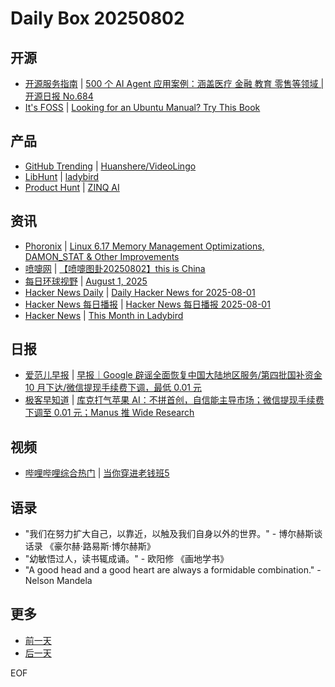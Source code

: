 # Daily Box 20250802

## 开源
- [开源服务指南](https://osguider.com/blog/) | [500 个 AI Agent 应用案例：涵盖医疗 金融 教育 零售等领域 | 开源日报 No.684](https://osguider.com/blog/post/daily/daily-684/)
- [It's FOSS](https://itsfoss.com/) | [Looking for an Ubuntu Manual? Try This Book](https://itsfoss.com/ultimate-ubuntu-handbook-review/)

## 产品
- [GitHub Trending](https://github.com/trending?since=daily) | [Huanshere/VideoLingo](https://github.com/Huanshere/VideoLingo)
- [LibHunt](https://www.libhunt.com/) | [ladybird](https://www.libhunt.com/r/ladybird)
- [Product Hunt](https://www.producthunt.com) | [ZINQ AI](https://www.producthunt.com/products/zinq)

## 资讯
- [Phoronix](https://www.phoronix.com/) | [Linux 6.17 Memory Management Optimizations, DAMON_STAT & Other Improvements](https://www.phoronix.com/news/Linux-6.17-MM)
- [喷嚏网](http://www.dapenti.com/blog/blog.asp?subjectid=70&name=xilei) | [【喷嚏图卦20250802】this is China](http://www.dapenti.com/blog/more.asp?name=xilei&id=187440)
- [每日环球视野](https://idai.ly/) | [August 1, 2025](http://m.idai.ly/se/a193iG?1754006400)
- [Hacker News Daily](https://www.daemonology.net/hn-daily/) | [Daily Hacker News for 2025-08-01](https://www.daemonology.net/hn-daily/2025-08-01.html)
- [Hacker News 每日播报](https://hacker-news.agi.li/) | [Hacker News 每日播报 2025-08-01](https://hacker-news.agi.li/post/2025-08-01)
- [Hacker News](https://news.ycombinator.com/front) | [This Month in Ladybird](https://news.ycombinator.com/item?id=44765292)

## 日报
- [爱范儿早报](https://www.ifanr.com/category/ifanrnews) | [早报｜Google 辟谣全面恢复中国大陆地区服务/第四批国补资金 10 月下达/微信提现手续费下调，最低 0.01 元](https://www.ifanr.com/1632866)
- [极客早知道](https://www.geekpark.net/column/74) | [库克打气苹果 AI：不拼首创，自信能主导市场；微信提现手续费下调至 0.01 元；Manus 推 Wide Research](https://www.geekpark.net/news/352260)

## 视频
- [哔哩哔哩综合热门](https://www.bilibili.com/v/popular/all/) | [当你穿进老钱班5](https://b23.tv/BV1EQhtzgEJu)

## 语录
- "我们在努力扩大自己，以靠近，以触及我们自身以外的世界。" - 博尔赫斯谈话录 《豪尔赫·路易斯·博尔赫斯》
- "幼敏悟过人，读书辄成诵。" - 欧阳修 《画地学书》
- "A good head and a good heart are always a formidable combination." - Nelson Mandela

## 更多
- [前一天](daily-box-20250801.md)
- [后一天](daily-box-20250803.md)

EOF